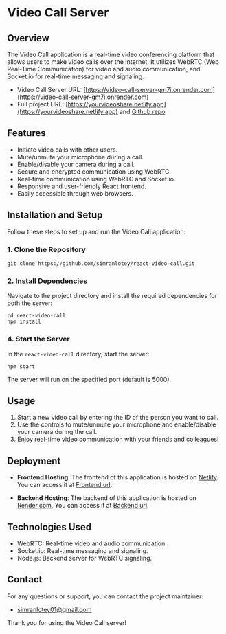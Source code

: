 # Video Call Server

## Overview

The Video Call application is a real-time video conferencing platform that allows users to make video calls over the Internet. It utilizes WebRTC (Web Real-Time Communication) for video and audio communication, and Socket.io for real-time messaging and signaling.

- Video Call Server URL: [https://video-call-server-gm7i.onrender.com](https://video-call-server-gm7i.onrender.com)
- Full project URL: [https://yourvideoshare.netlify.app](https://yourvideoshare.netlify.app) and [Github repo](https://github.com/simranlotey/react-video-call.git) 

## Features

- Initiate video calls with other users.
- Mute/unmute your microphone during a call.
- Enable/disable your camera during a call.
- Secure and encrypted communication using WebRTC.
- Real-time communication using WebRTC and Socket.io.
- Responsive and user-friendly React frontend.
- Easily accessible through web browsers.

## Installation and Setup

Follow these steps to set up and run the Video Call application:

### 1. Clone the Repository

```
git clone https://github.com/simranlotey/react-video-call.git
```

### 2. Install Dependencies

Navigate to the project directory and install the required dependencies for both the server:

```
cd react-video-call
npm install
```

### 4. Start the Server

In the `react-video-call` directory, start the server:

```
npm start
```

The server will run on the specified port (default is 5000).

## Usage

1. Start a new video call by entering the ID of the person you want to call.
2. Use the controls to mute/unmute your microphone and enable/disable your camera during the call.
3. Enjoy real-time video communication with your friends and colleagues!

## Deployment

- **Frontend Hosting**: The frontend of this application is hosted on [Netlify](https://www.netlify.com/). You can access it at [Frontend url](https://yourvideoshare.netlify.app/).

- **Backend Hosting**: The backend of this application is hosted on [Render.com](https://render.com/). You can access it at [Backend url](https://video-call-server-gm7i.onrender.com).

## Technologies Used

- WebRTC: Real-time video and audio communication.
- Socket.io: Real-time messaging and signaling.
- Node.js: Backend server for WebRTC signaling.

## Contact

For any questions or support, you can contact the project maintainer:

- [simranlotey01@gmail.com](mailto:simranlotey01@gmail.com)

Thank you for using the Video Call server!
